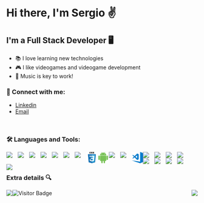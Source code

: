 
Hi there, I'm Sergio ✌
=============
## I'm a Full Stack Developer 🖥
- 📚 I love learning new technologies
- 🎮 I like videogames and videogame development
- 🎵 Music is key to work!

### 🔌 Connect with me:
- [Linkedin](https://www.linkedin.com/in/smunozli)
- [Email](mailto:sergio.munoz.lillo@gmail.com?subject=[GitHub]%20New%20Contact)
</br>

### 🛠 Languages and Tools:
<img align="left" width="30px" src="https://cdn.icon-icons.com/icons2/2108/PNG/512/javascript_icon_130900.png"/>
<img align="left" width="30px" src="https://cdn.icon-icons.com/icons2/844/PNG/512/HTML5_icon-icons.com_67090.png"/>
<img align="left" width="30px" src="https://cdn.icon-icons.com/icons2/2415/PNG/512/csharp_original_logo_icon_146578.png"/>
<img align="left" width="30px" src="https://cdn.icon-icons.com/icons2/1381/PNG/512/unityeditoricon_94269.png"/>
<img align="left" width="30px" src="https://cdn.icon-icons.com/icons2/2415/PNG/512/postgresql_plain_logo_icon_146389.png"/>
<img align="left" width="30px" src="http://getdrawings.com/free-icon/oracle-db-icon-65.png"/>
<img align="left" width="30px" src="https://cdn.icon-icons.com/icons2/2107/PNG/512/file_type_django_icon_130645.png"/>
<img align="left" width="30px" src="https://raw.githubusercontent.com/github/explore/80688e429a7d4ef2fca1e82350fe8e3517d3494d/topics/css/css.png"/>
<img align="left" width="30px" src="https://raw.githubusercontent.com/github/explore/80688e429a7d4ef2fca1e82350fe8e3517d3494d/topics/android/android.png"/>
<img align="left" width="30px" src="https://www.eclipse.org/downloads/images/committers.png"/>
<img align="left" width="30px" src="https://upload.wikimedia.org/wikipedia/commons/thumb/5/59/Visual_Studio_Icon_2019.svg/125px-Visual_Studio_Icon_2019.svg.png"/>
<img align="left" width="30px" src="https://raw.githubusercontent.com/github/explore/80688e429a7d4ef2fca1e82350fe8e3517d3494d/topics/visual-studio-code/visual-studio-code.png"/>
<img align="left" width="30px" src="https://www.bairesdev.com/wp-content/uploads/2020/07/hibernate-java-framework-logo-01.png"/>
<img align="left" width="30px" src="https://upload.wikimedia.org/wikipedia/commons/thumb/9/97/Sqlite-square-icon.svg/256px-Sqlite-square-icon.svg.png"/>
<img align="left" width="30px" src="http://3.bp.blogspot.com/-QVwrtvK3eJM/UUUgVq7sDdI/AAAAAAAABQ8/ttJ7_H03RhM/s200/netbeans-logo.png"/>
<img align="left" width="30px" src="https://cdn.icon-icons.com/icons2/1381/PNG/512/intellij_93550.png"/>
<img align="left" width="30px" src="https://cdn.icon-icons.com/icons2/46/PNG/128/linux_penguin_animal_9362.png"/>
<img align="left" width="30px" src="https://cdn.icon-icons.com/icons2/836/PNG/512/Windows_Phone_icon-icons.com_66782.png"/>
<img align="left" width="30px" src="https://cdn.icon-icons.com/icons2/2415/PNG/512/bootstrap_plain_logo_icon_146619.png"/>
<img align="left" width="30px" src="https://2.bp.blogspot.com/-dZ76ETKzXUk/Vx-zIwkojdI/AAAAAAAAC4A/hsdZJzoKPnoVh8WkzQ9Fv9AUKIaacsGqACLcB/s200/image01.png"/>
<img align="left" width="30px" src="https://cdn.icon-icons.com/icons2/1381/PNG/512/pycharm_93936.png"/>
</br>
</br>

### Extra details 🔍
  <img align="left" src="https://github-readme-stats.vercel.app/api?username=serujin&hide=issues&show_icons=true" />
  <img align="right" src="https://github-readme-stats.vercel.app/api/top-langs/?username=serujin&layout=compact" />

![Visitor Badge](https://visitor-badge.laobi.icu/badge?page_id=serujin.serujin)
<!--<details>
  <!--<summary>:zap: Recent GitHub Activity</summary>-->
  <!--DELETE_START_SECTION:activity-->
  <!--DELETE_END_SECTION:activity-->
<!--</details>-->
<!--</br>-->

